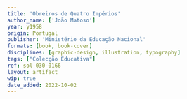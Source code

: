 ```yaml
---
title: 'Obreiros de Quatro Impérios'
author_name: ['João Matoso']
year: y1958
origin: Portugal
publisher: 'Ministério da Educação Nacional'
formats: [book, book-cover]
disciplines: [graphic-design, illustration, typography]
tags: ["Colecção Educativa"]
ref: sol-030-0166
layout: artifact
wip: true
date_added: 2022-10-02
---
```

